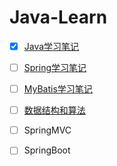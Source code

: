 # Java-Learn

- [X] [Java学习笔记](https://github.com/ZP-AlwaysWin/Java-Learn/tree/master/java%E5%AD%A6%E4%B9%A0%E7%AC%94%E8%AE%B0) 
- [ ] [Spring学习笔记](https://github.com/ZP-AlwaysWin/Java-Learn/tree/master/Spring%E5%AD%A6%E4%B9%A0%E7%AC%94%E8%AE%B0)
- [ ] [MyBatis学习笔记](https://github.com/ZP-AlwaysWin/Java-Learn/tree/master/MyBatis%E5%AD%A6%E4%B9%A0%E7%AC%94%E8%AE%B0)
- [ ] [数据结构和算法](https://github.com/ZP-AlwaysWin/Java-Learn/tree/master/%E6%95%B0%E6%8D%AE%E7%BB%93%E6%9E%84%E5%92%8C%E7%AE%97%E6%B3%95)
- [ ] SpringMVC
- [ ] SpringBoot

